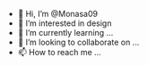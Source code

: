- 👋 Hi, I’m @Monasa09
- 👀 I’m interested in design 
- 🌱 I’m currently learning ...
- 💞️ I’m looking to collaborate on ...
- 📫 How to reach me ...

<!---
Monasa09/Monasa09 is a ✨ special ✨ repository because its `README.md` (this file) appears on your GitHub profile.
You can click the Preview link to take a look at your changes.
--->
